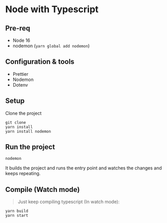 # Node with Typescript

## Pre-req
- Node 16 
- nodemon (`yarn global add nodemon`)

## Configuration & tools
- Prettier
- Nodemon
- Dotenv

## Setup
Clone the project
```
git clone 
yarn install
yarn install nodemon
```

## Run the project
```
nodemon
```
It builds the project and runs the entry point and watches the changes and keeps repeating.

## Compile (Watch mode)
> Just keep compiling typescript (In watch mode):
```
yarn build
yarn start
```


